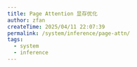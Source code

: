 ```yaml
---
title: Page Attention 显存优化
author: zfan
createTime: 2025/04/11 22:07:39
permalink: /system/inference/page-attn/
tags:
  - system
  - inference
---
```

